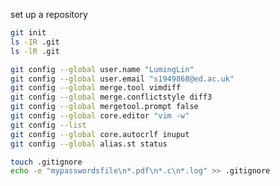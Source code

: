 set up a repository





```bash
git init
ls -IR .git
ls -lR .git
```
```bash
git config --global user.name "LumingLin"
git config --global user.email "s1949868@ed.ac.uk"
git config --global merge.tool vimdiff
git config --global merge.conflictstyle diff3
git config --global mergetool.prompt false
git config --global core.editor "vim -w"
git config --list
git config --global core.autocrlf inuput
git config --global alias.st status

```

```bash
touch .gitignore
echo -e "mypasswordsfile\n*.pdf\n*.c\n*.log" >> .gitignore
```
<!--stackedit_data:
eyJoaXN0b3J5IjpbMTgxMTg5MTU5LDE2NTAzOTQwODcsLTc4OD
k0NDE1MiwxNDk0OTM3NjUyLDI5NTI3NjE1MCwxNjQ1MzU4MDQ3
LC03NzEyNzY2NjQsMjQxNjA0MjQwLC0xOTUyNzYxNTU4LDg1ND
E5MzcxOSwxNjAyOTcyNzk3XX0=
-->